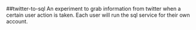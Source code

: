 ##twitter-to-sql
An experiment to grab information from twitter when a certain user action is taken. Each user will run the sql service for their own account.
